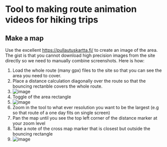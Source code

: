 
# Tool to making route animation videos for hiking trips

## Make a map

Use the excellent https://pullautuskartta.fi/ to create an image of the area. The gist is that you cannot download high precision images from the site directly so we need to manually combine screenshots. Here is how:

1. Load the whole route (many gpx) files to the site so that you can see the area you need to cover.
1. Place a distance calculation diagonally over the route so that the bouncing rectanble covers the whole route. 
1. ![image](https://github.com/user-attachments/assets/e1f72cb9-524d-4141-a668-e8f3b149459f)
1. Toggle of the area rectangle
1. ![image](https://github.com/user-attachments/assets/9b513a8f-8574-4e2e-a28e-875901406647)
1. Zoom in the tool to what ever resolution you want to be the largest (e.g so that route of a one day fits on single screen)
1. Pan the map until you see the top left corner of the distance marker at your zoom level
1. Take a note of the cross map marker that is closest but outside the bouncing rectangle
1. ![image](https://github.com/user-attachments/assets/19f63010-d991-43df-8247-2d05aa3f3811)
 

